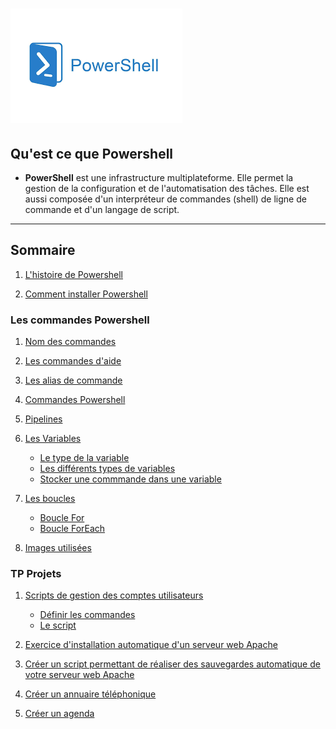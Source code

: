 # ![](Images.md/imagespswh.jpg)

## Qu'est ce que Powershell 
- **PowerShell** est une infrastructure multiplateforme. Elle permet la gestion de la configuration et de l'automatisation des tâches. Elle est aussi composée d'un interpréteur de commandes (shell) de ligne de commande et d'un langage de script.
---
## Sommaire 
1. [L'histoire de Powershell](https://github.com/Luke859/Linux/blob/main/1-Histoire%20de%20Powershell.md)

2. [Comment installer Powershell](https://github.com/Luke859/Linux/blob/main/2-Comment%20installer%20Powershell%20sur%20Windows%20et%20Linux.md)

### Les commandes Powershell 

1. [Nom des commandes](https://github.com/Luke859/Linux/blob/main/3-Nom%20des%20commandes.md)

2. [Les commandes d'aide](https://github.com/Luke859/Linux/blob/main/4-Les%20commandes%20aides.md)

3. [Les alias de commande](https://github.com/Luke859/Linux/blob/main/5-Alias%20des%20commandes.md)

4. [Commandes Powershell](https://github.com/Luke859/Linux/blob/main/6-Commandes%20Powershell.md)
   
5. [Pipelines]()

6. [Les Variables](https://github.com/Luke859/Linux/blob/main/7-Variables%2C%20type%2C%20stocker.md)
    
    - [Le type de la variable](https://github.com/Luke859/Linux/blob/main/7-Variables%2C%20type%2C%20stocker.md)
    - [Les différents types de variables](https://github.com/Luke859/Linux/blob/main/7-Variables%2C%20type%2C%20stocker.md)
    - [Stocker une commmande dans une variable](https://github.com/Luke859/Linux/blob/main/7-Variables%2C%20type%2C%20stocker.md)

7. [Les boucles](https://github.com/Luke859/Linux/blob/main/8-Boucles.md)
   - [Boucle For](https://github.com/Luke859/Linux/blob/main/8-Boucles.md)
   - [Boucle ForEach](https://github.com/Luke859/Linux/blob/main/8-Boucles.md)

8. [Images utilisées](https://github.com/Luke859/Linux/tree/main/Images.md)

### TP Projets 

1. [Scripts de gestion des comptes utilisateurs](https://github.com/Luke859/Linux/blob/main/9-TP%20Scripts%20de%20gestion%20des%20comptes%20utilisateurs.md)
    - [Définir les commandes](9-TP%20Scripts%20de%20gestion%20des%20comptes%20utilisateurs.md)
    - [Le script](https://github.com/Luke859/Linux/blob/main/9-TP%20Scripts%20de%20gestion%20des%20comptes%20utilisateurs.md)
   
2. [Exercice d'installation automatique d'un serveur web Apache]()
   
3. [Créer un script permettant de réaliser des sauvegardes automatique de votre serveur web Apache]()
   
4. [Créer un annuaire téléphonique]()
   
5. [Créer un agenda]()